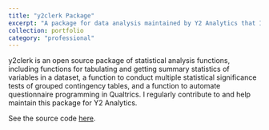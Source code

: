 ```yaml
---
title: "y2clerk Package"
excerpt: "A package for data analysis maintained by Y2 Analytics that I contribute to"
collection: portfolio
category: "professional"
---
```


y2clerk is an open source package of statistical analysis functions, including functions for tabulating and getting summary statistics of variables in a dataset, a function to conduct multiple statistical significance tests of grouped contingency tables, and a function to automate questionnaire programming in Qualtrics. I regularly contribute to and help maintain this package for Y2 Analytics.

See the source code [here](https://github.com/y2analytics/y2clerk).
